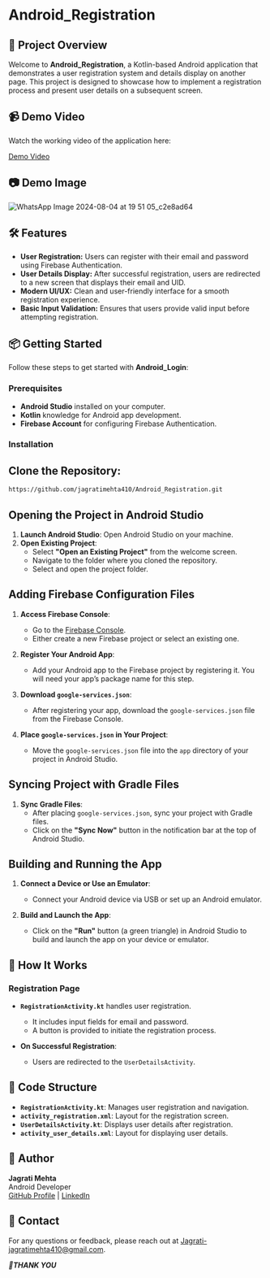 # Android_Registration

## 🚀 Project Overview

Welcome to **Android_Registration**, a Kotlin-based Android application that demonstrates a user registration system and details display on another page. This project is designed to showcase how to implement a registration process and present user details on a subsequent screen.

## 📹 Demo Video

Watch the working video of the application here:

[Demo Video](https://github.com/user-attachments/assets/ef955104-86b4-4ebb-9db5-ff1354bef209
)

## 📷 Demo Image

![WhatsApp Image 2024-08-04 at 19 51 05_c2e8ad64](https://github.com/user-attachments/assets/2596cf3c-6e91-4847-a227-30314095a4ef)

## 🛠️ Features

- **User Registration:** Users can register with their email and password using Firebase Authentication.
- **User Details Display:** After successful registration, users are redirected to a new screen that displays their email and UID.
- **Modern UI/UX:** Clean and user-friendly interface for a smooth registration experience.
- **Basic Input Validation:** Ensures that users provide valid input before attempting registration.

## 📦 Getting Started

Follow these steps to get started with **Android_Login**:

### Prerequisites

- **Android Studio** installed on your computer.
- **Kotlin** knowledge for Android app development.
- **Firebase Account** for configuring Firebase Authentication.

### Installation

## Clone the Repository:

   ```bash
   https://github.com/jagratimehta410/Android_Registration.git
   ``` 
## Opening the Project in Android Studio

1. **Launch Android Studio**: Open Android Studio on your machine.
2. **Open Existing Project**:
   - Select **"Open an Existing Project"** from the welcome screen.
   - Navigate to the folder where you cloned the repository.
   - Select and open the project folder.

## Adding Firebase Configuration Files

1. **Access Firebase Console**:
   - Go to the [Firebase Console](https://console.firebase.google.com/).
   - Either create a new Firebase project or select an existing one.

2. **Register Your Android App**:
   - Add your Android app to the Firebase project by registering it. You will need your app’s package name for this step.

3. **Download `google-services.json`**:
   - After registering your app, download the `google-services.json` file from the Firebase Console.

4. **Place `google-services.json` in Your Project**:
   - Move the `google-services.json` file into the `app` directory of your project in Android Studio.

## Syncing Project with Gradle Files

1. **Sync Gradle Files**:
   - After placing `google-services.json`, sync your project with Gradle files.
   - Click on the **"Sync Now"** button in the notification bar at the top of Android Studio.

## Building and Running the App

1. **Connect a Device or Use an Emulator**:
   - Connect your Android device via USB or set up an Android emulator.

2. **Build and Launch the App**:
   - Click on the **"Run"** button (a green triangle) in Android Studio to build and launch the app on your device or emulator.

## 🧩 How It Works

### Registration Page

- **`RegistrationActivity.kt`** handles user registration.
  - It includes input fields for email and password.
  - A button is provided to initiate the registration process.

- **On Successful Registration**:
  - Users are redirected to the `UserDetailsActivity`.

## 📄 Code Structure

- **`RegistrationActivity.kt`**: Manages user registration and navigation.
- **`activity_registration.xml`**: Layout for the registration screen.
- **`UserDetailsActivity.kt`**: Displays user details after registration.
- **`activity_user_details.xml`**: Layout for displaying user details.

## 👤 Author

**Jagrati Mehta**  
Android Developer  
[GitHub Profile](https://github.com/jagratimehta410l) | [LinkedIn](https://www.linkedin.com/in/jagrati-mehta-4b87b7213/)

## 📧 Contact

For any questions or feedback, please reach out at [Jagrati-jagratimehta410@gmail.com](Jagrati-jagratimehta410@gmail.com).

***🙏THANK YOU***
